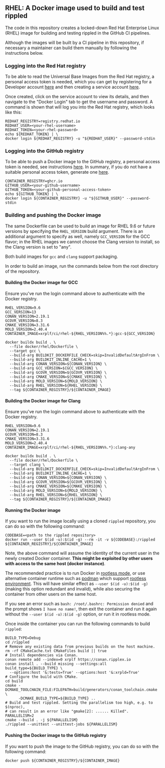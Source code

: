 ## RHEL: A Docker image used to build and test rippled

The code in this repository creates a locked-down Red Hat Enterprise Linux
(RHEL) image for building and testing rippled in the GitHub CI pipelines.

Although the images will be built by a CI pipeline in this repository, if
necessary a maintainer can build them manually by following the instructions
below.

### Logging into the Red Hat registry

To be able to read the Universal Base Images from the Red Hat registry, a
personal access  token is needed, which you can get by registering for a
Developer account [here](https://developers.redhat.com) and then creating a
service account [here](https://access.redhat.com/terms-based-registry).

Once created, click on the service account to view its details, and then
navigate to the "Docker Login" tab to get the username and password. A command
is shown that will log you into the Red Hat registry, which looks like this:

```shell
REDHAT_REGISTRY=registry.redhat.io
REDHAT_USER=<your-rhel-username>
REDHAT_TOKEN=<your-rhel-password>
echo ${REDHAT_TOKEN} | \
docker login ${REDHAT_REGISTRY} -u "${REDHAT_USER}" --password-stdin
```

### Logging into the GitHub registry

To be able to push a Docker image to the GitHub registry, a personal access
token is needed, see instructions [here](https://docs.github.com/en/packages/working-with-a-github-packages-registry/working-with-the-container-registry#authenticating-with-a-personal-access-token-classic). 
In summary, if you do not have a suitable personal access token, generate one
[here](https://github.com/settings/tokens/new?scopes=write:packages).

```shell
CONTAINER_REGISTRY=ghcr.io
GITHUB_USER=<your-github-username>
GITHUB_TOKEN=<your-github-personal-access-token>
echo ${GITHUB_TOKEN} | \
docker login ${CONTAINER_REGISTRY} -u "${GITHUB_USER}" --password-stdin
```

### Building and pushing the Docker image

The same Dockerfile can be used to build an image for RHEL 9.6 or future
versions by specifying the `RHEL_VERSION` build argument. There is an additional
argument to specify as well, namely `GCC_VERSION` for the GCC flavor; in the
RHEL images we cannot choose the Clang version to install, so the Clang version
is set to "any".

Both build images for `gcc` and `clang` support packaging.

In order to build an image, run the commands below from the root directory of
the repository.

#### Building the Docker image for GCC

Ensure you've run the login command above to authenticate with the Docker
registry.

```shell
RHEL_VERSION=9.6
GCC_VERSION=13
CONAN_VERSION=2.19.1
GCOVR_VERSION=8.3
CMAKE_VERSION=3.31.6
MOLD_VERSION=2.40.4
CONTAINER_IMAGE=xrplf/ci/rhel-${RHEL_VERSION%%.*}:gcc-${GCC_VERSION}

docker buildx build . \
  --file docker/rhel/Dockerfile \
  --target gcc \
  --build-arg BUILDKIT_DOCKERFILE_CHECK=skip=InvalidDefaultArgInFrom \
  --build-arg BUILDKIT_INLINE_CACHE=1 \
  --build-arg CONAN_VERSION=${CONAN_VERSION} \
  --build-arg GCC_VERSION=${GCC_VERSION} \
  --build-arg GCOVR_VERSION=${GCOVR_VERSION} \
  --build-arg CMAKE_VERSION=${CMAKE_VERSION} \
  --build-arg MOLD_VERSION=${MOLD_VERSION} \
  --build-arg RHEL_VERSION=${RHEL_VERSION} \
  --tag ${CONTAINER_REGISTRY}/${CONTAINER_IMAGE}
```

#### Building the Docker image for Clang

Ensure you've run the login command above to authenticate with the Docker
registry.

```shell
RHEL_VERSION=9.6
CONAN_VERSION=2.19.1
GCOVR_VERSION=8.3
CMAKE_VERSION=3.31.6
MOLD_VERSION=2.40.4
CONTAINER_IMAGE=xrplf/ci/rhel-${RHEL_VERSION%%.*}:clang-any

docker buildx build . \
  --file docker/rhel/Dockerfile \
  --target clang \
  --build-arg BUILDKIT_DOCKERFILE_CHECK=skip=InvalidDefaultArgInFrom \
  --build-arg BUILDKIT_INLINE_CACHE=1 \
  --build-arg CONAN_VERSION=${CONAN_VERSION} \
  --build-arg GCOVR_VERSION=${GCOVR_VERSION} \
  --build-arg CMAKE_VERSION=${CMAKE_VERSION} \
  --build-arg MOLD_VERSION=${MOLD_VERSION} \
  --build-arg RHEL_VERSION=${RHEL_VERSION} \
  --tag ${CONTAINER_REGISTRY}/${CONTAINER_IMAGE}
```

#### Running the Docker image

If you want to run the image locally using a cloned `rippled` repository, you
can do so with the following command:

```shell
CODEBASE=<path to the rippled repository>
docker run --user $(id -u):$(id -g) --rm -it -v ${CODEBASE}:/rippled ${CONTAINER_REGISTRY}/${CONTAINER_IMAGE}
```

Note, the above command will assume the identity of the current user in the
newly created Docker container.
**This might be exploited by other users with access to the same host (docker
instance)**.

The recommended practice is to run Docker in [rootless mode](https://docs.docker.com/engine/security/rootless/),
or use alternative container runtime such as [podman](https://docs.podman.io/en/latest/) which
support [rootless environment](https://github.com/containers/podman/blob/main/docs/tutorials/rootless_tutorial.md).
This will have similar effect as `--user $(id -u):$(id -g)` (making this option
redundant and invalid), while also securing the container from other users on
the same host.

If you see an error such as `bash: /root/.bashrc: Permission denied` and the
prompt shows `I have no name!`, then exit the container and run it again without
the `--user $(id -u):$(id -g)` option, or run it in rootless mode.

Once inside the container you can run the following commands to build `rippled`:

```shell
BUILD_TYPE=Debug
cd /rippled
# Remove any existing data from previous builds on the host machine.
rm -rf CMakeCache.txt CMakeFiles build || true
# Install dependencies via Conan.
conan remote add --index=0 xrplf https://conan.ripplex.io
conan install . --build missing --settings:all build_type=${BUILD_TYPE} \
  --options:host '&:tests=True' --options:host '&:xrpld=True'
# Configure the build with CMake.
cd build
cmake -DCMAKE_TOOLCHAIN_FILE:FILEPATH=build/generators/conan_toolchain.cmake \
      -DCMAKE_BUILD_TYPE=${BUILD_TYPE} ..
# Build and test rippled. Setting the parallelism too high, e.g. to $(nproc),
# can result in an error like "gmake[2]: ...... Killed".
PARALLELISM=2
cmake --build . -j ${PARALLELISM}
./rippled --unittest --unittest-jobs ${PARALLELISM}
```

#### Pushing the Docker image to the GitHub registry

If you want to push the image to the GitHub registry, you can do so with the
following command:

```shell
docker push ${CONTAINER_REGISTRY}/${CONTAINER_IMAGE}
```
